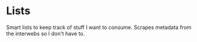 # Lists

Smart lists to keep track of stuff I want to consume. Scrapes metadata from the
interwebs so I don't have to.
